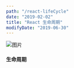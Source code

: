 ```yaml
---
path: "/react-lifeCycle"
date: "2019-02-02"
title: "React 生命周期"
modifyDate: "2019-06-30"
---
```


![图片](https://images.unsplash.com/photo-1494790108377-be9c29b29330?ixlib=rb-1.2.1&ixid=eyJhcHBfaWQiOjEyMDd9&auto=format&fit=crop&w=668&q=80)

#### 生命周期